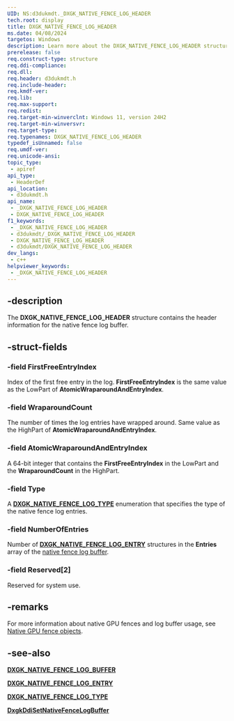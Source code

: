 ```yaml
---
UID: NS:d3dukmdt._DXGK_NATIVE_FENCE_LOG_HEADER
tech.root: display
title: DXGK_NATIVE_FENCE_LOG_HEADER
ms.date: 04/08/2024
targetos: Windows
description: Learn more about the DXGK_NATIVE_FENCE_LOG_HEADER structure.
prerelease: false
req.construct-type: structure
req.ddi-compliance: 
req.dll: 
req.header: d3dukmdt.h
req.include-header: 
req.kmdf-ver: 
req.lib: 
req.max-support: 
req.redist: 
req.target-min-winverclnt: Windows 11, version 24H2
req.target-min-winversvr: 
req.target-type: 
req.typenames: DXGK_NATIVE_FENCE_LOG_HEADER
typedef_isUnnamed: false
req.umdf-ver: 
req.unicode-ansi: 
topic_type:
 - apiref
api_type:
 - HeaderDef
api_location:
 - d3dukmdt.h
api_name:
 - _DXGK_NATIVE_FENCE_LOG_HEADER
 - DXGK_NATIVE_FENCE_LOG_HEADER
f1_keywords:
 - _DXGK_NATIVE_FENCE_LOG_HEADER
 - d3dukmdt/_DXGK_NATIVE_FENCE_LOG_HEADER
 - DXGK_NATIVE_FENCE_LOG_HEADER
 - d3dukmdt/DXGK_NATIVE_FENCE_LOG_HEADER
dev_langs:
 - c++
helpviewer_keywords:
 - _DXGK_NATIVE_FENCE_LOG_HEADER
---
```


## -description

The **DXGK_NATIVE_FENCE_LOG_HEADER** structure contains the header information for the native fence log buffer.

## -struct-fields

### -field FirstFreeEntryIndex

Index of the first free entry in the log. **FirstFreeEntryIndex** is the same value as the LowPart of **AtomicWraparoundAndEntryIndex**.

### -field WraparoundCount

The number of times the log entries have wrapped around. Same value as the HighPart of **AtomicWraparoundAndEntryIndex**.

### -field AtomicWraparoundAndEntryIndex

A 64-bit integer that contains the **FirstFreeEntryIndex** in the LowPart and the **WraparoundCount** in the HighPart.

### -field Type

A [**DXGK_NATIVE_FENCE_LOG_TYPE**](dxgk_native_fence_log_type.md) enumeration that specifies the type of the native fence log entries.

### -field NumberOfEntries

Number of [**DXGK_NATIVE_FENCE_LOG_ENTRY**](dxgk_native_fence_log_entry.md) structures in the **Entries** array of the [native fence log buffer](ns-d3dukmdt-dxgk_native_fence_log_buffer.md).

### -field Reserved[2]

Reserved for system use.

## -remarks

For more information about native GPU fences and log buffer usage, see [Native GPU fence objects](/windows-hardware/drivers/display/native-gpu-fence-objects).

## -see-also

[**DXGK_NATIVE_FENCE_LOG_BUFFER**](ns-d3dukmdt-dxgk_native_fence_log_buffer.md)

[**DXGK_NATIVE_FENCE_LOG_ENTRY**](dxgk_native_fence_log_entry.md)

[**DXGK_NATIVE_FENCE_LOG_TYPE**](dxgk_native_fence_log_type.md)

[**DxgkDdiSetNativeFenceLogBuffer**](../d3dkmddi/nc-d3dkmddi-dxgkddi_setnativefencelogbuffer.md)
